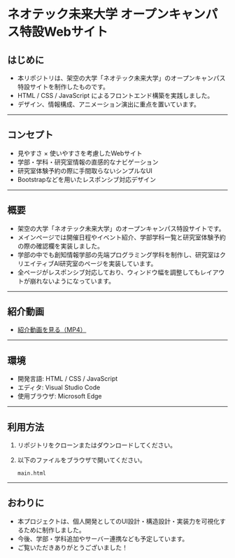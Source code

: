 # ネオテック未来大学 オープンキャンパス特設Webサイト

## はじめに
- 本リポジトリは、架空の大学「ネオテック未来大学」のオープンキャンパス特設サイトを制作したものです。
- HTML / CSS / JavaScript によるフロントエンド構築を実践しました。
- デザイン、情報構成、アニメーション演出に重点を置いています。

---

## コンセプト
- 見やすさ × 使いやすさを考慮したWebサイト
- 学部・学科・研究室情報の直感的なナビゲーション
- 研究室体験予約の際に手間取らないシンプルなUI
- Bootstrapなどを用いたレスポンシブ対応デザイン

---

## 概要
- 架空の大学「ネオテック未来大学」のオープンキャンパス特設サイトです。
- メインページでは開催日程やイベント紹介、学部学科一覧と研究室体験予約の際の確認欄を実装しました。
- 学部の中でも創知情報学部の先端プログラミング学科を制作し、研究室はクリエイティブAI研究室のページを実装しています。
- 全ページがレスポンシブ対応しており、ウィンドウ幅を調整してもレイアウトが崩れないようになっています。

---

## 紹介動画
- [紹介動画を見る（MP4）](./assets/demo/intro.mp4)

---

## 環境
- 開発言語: HTML / CSS / JavaScript
- エディタ: Visual Studio Code
- 使用ブラウザ: Microsoft Edge

---

## 利用方法
1. リポジトリをクローンまたはダウンロードしてください。
2. 以下のファイルをブラウザで開いてください。

   ```plaintext
   main.html
---

## おわりに
- 本プロジェクトは、個人開発としてのUI設計・構造設計・実装力を可視化するために制作しました。
- 今後、学部・学科追加やサーバー連携なども予定しています。
- ご覧いただきありがとうございました！

